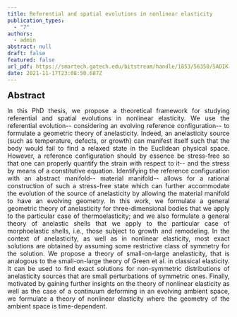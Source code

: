 ```yaml
---
title: Referential and spatial evolutions in nonlinear elasticity
publication_types:
  - "7"
authors:
  - admin
abstract: null
draft: false
featured: false
url_pdf: https://smartech.gatech.edu/bitstream/handle/1853/56350/SADIK-DISSERTATION-2016.pdf?sequence=1&isAllowed=y
date: 2021-11-17T23:08:50.687Z
---
```

<big><big><b>Abstract</b></big></big>
<div style="text-align: justify">In this PhD thesis, we propose a theoretical framework for studying
  referential and spatial evolutions in nonlinear elasticity. We use the
  referential evolution-- considering an evolving reference configuration-- to
  formulate a geometric theory of anelasticity. Indeed, an anelasticity source
  (such as temperature, defects, or growth) can manifest itself such that the
  body would fail to find a relaxed state in the Euclidean physical space.
  However, a reference configuration should by essence be stress-free so that
  one can properly quantify the strain with respect to it-- and the stress by
  means of a constitutive equation. Identifying the reference configuration with
  an abstract manifold-- material manifold-- allows for a rational construction
  of such a stress-free state which can further accommodate the evolution of the
  source of anelasticity by allowing the material manifold to have an evolving
  geometry. In this work, we formulate a general geometric theory of
  anelasticity for three-dimensional bodies that we apply to the particular case
  of thermoelasticity; and we also formulate a general theory of anelastic
  shells that we apply to the particular case of morphoelastic shells, i.e.,
  those subject to growth and remodeling. In the context of anelasticity, as
  well as in nonlinear elasticity, most exact solutions are obtained by assuming
  some restrictive class of symmetry for the solution. We propose a theory of
  small-on-large anelasticity, that is analogous to the small-on-large theory of
  Green et al. in classical elasticity. It can be used to find exact solutions
  for non-symmetric distributions of anelasticity sources that are small
  perturbations of symmetric ones. Finally, motivated by gaining further
  insights on the theory of nonlinear elasticity as well as the case of a
  continuum deforming in an evolving ambient space, we formulate a theory of
  nonlinear elasticity where the geometry of the ambient space is
  time-dependent.</div>